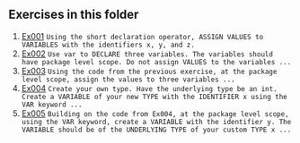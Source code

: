 ## Exercises in this folder
1. [Ex001](../Level%201/Ex001.go) 
   `Using the short declaration operator, ASSIGN VALUES to VARIABLES with the identifiers x, y, and z.`
2. [Ex002](../Level%201/Ex002.go) 
   `Use var to DECLARE three variables. The variables should have package level scope. Do not assign VALUES to the variables ...`
3. [Ex003](../Level%201/Ex003.go) 
   `Using the code from the previous exercise, at the package level scope, assign the values to three variables ...`
4. [Ex004](../Level%201/Ex004.go) 
   `Create your own type. Have the underlying type be an int. Create a VARIABLE of your new TYPE with the IDENTIFIER x using the VAR keyword ...`
5. [Ex005](../Level%201/Ex005.go) 
   `Building on the code from Ex004, at the package level scope, using the VAR keyword, create a VARIABLE with the identifier y. The VARIABLE should be of the UNDERLYING TYPE of your custom TYPE x ...`